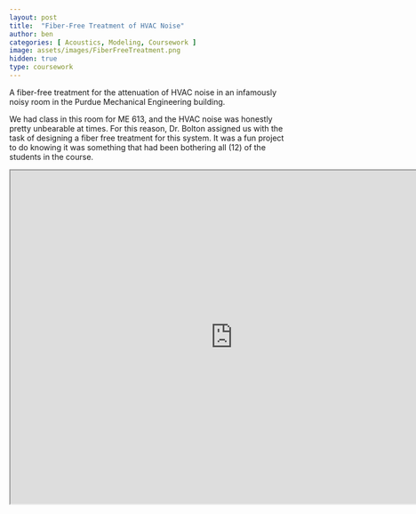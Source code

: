 ```yaml
---
layout: post
title:  "Fiber-Free Treatment of HVAC Noise"
author: ben
categories: [ Acoustics, Modeling, Coursework ]
image: assets/images/FiberFreeTreatment.png
hidden: true
type: coursework
---
```


A fiber-free treatment for the attenuation of HVAC noise in an infamously noisy room in the Purdue Mechanical Engineering building.

We had class in this room for ME 613, and the HVAC noise was honestly pretty unbearable at times. For this reason, Dr. Bolton assigned us with the task of designing a fiber free treatment for this system. It was a fun project to do knowing it was something that had been bothering all (12) of the students in the course.


<iframe src="https://drive.google.com/file/d/12xh2UHF5sWoYZTZ6gz7JZhAZHFeWbXTf/preview" width="800" height="600" allow="autoplay"></iframe>
